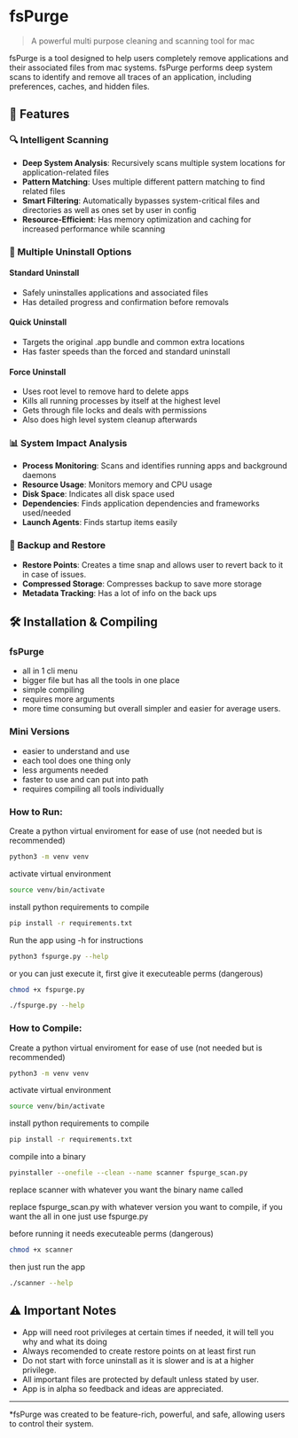# fsPurge

> A powerful multi purpose cleaning and scanning tool for mac

fsPurge is a tool designed to help users completely remove applications and their associated files from mac systems. fsPurge performs deep system scans to identify and remove all traces of an application, including preferences, caches, and hidden files.

## 🌟 Features

### 🔍 Intelligent Scanning
- **Deep System Analysis**: Recursively scans multiple system locations for application-related files
- **Pattern Matching**: Uses multiple different pattern matching to find related files
- **Smart Filtering**: Automatically bypasses system-critical files and directories as well as ones set by user in config
- **Resource-Efficient**: Has memory optimization and caching for increased performance while scanning

### 🧹 Multiple Uninstall Options

#### Standard Uninstall
- Safely uninstalles applications and associated files
- Has detailed progress and confirmation before removals

#### Quick Uninstall
- Targets the original .app bundle and common extra locations
- Has faster speeds than the forced and standard uninstall

#### Force Uninstall
- Uses root level to remove hard to delete apps
- Kills all running processes by itself at the highest level
- Gets through file locks and deals with permissions
- Also does high level system cleanup afterwards

### 📊 System Impact Analysis
- **Process Monitoring**: Scans and identifies running apps and background daemons
- **Resource Usage**: Monitors memory and CPU usage
- **Disk Space**: Indicates all disk space used
- **Dependencies**: Finds application dependencies and frameworks used/needed
- **Launch Agents**: Finds startup items easily

### 💾 Backup and Restore
- **Restore Points**: Creates a time snap and allows user to revert back to it in case of issues.
- **Compressed Storage**: Compresses backup to save more storage
- **Metadata Tracking**: Has a lot of info on the back ups

## 🛠️ Installation & Compiling

### fsPurge
- all in 1 cli menu
- bigger file but has all the tools in one place
- simple compiling
- requires more arguments
- more time consuming but overall simpler and easier for average users.

### Mini Versions
- easier to understand and use
- each tool does one thing only
- less arguments needed
- faster to use and can put into path
- requires compiling all tools individually

### How to Run:

Create a python virtual enviroment for ease of use (not needed but is recommended)

```bash
python3 -m venv venv
```
activate virtual environment

```bash
source venv/bin/activate
```
install python requirements to compile

```bash
pip install -r requirements.txt
```
Run the app using -h for instructions

```bash
python3 fspurge.py --help
```
or you can just execute it, first give it executeable perms (dangerous)

```bash
chmod +x fspurge.py
```

```bash
./fspurge.py --help
```

### How to Compile:

Create a python virtual enviroment for ease of use (not needed but is recommended)

```bash
python3 -m venv venv
```
activate virtual environment

```bash
source venv/bin/activate
```
install python requirements to compile

```bash
pip install -r requirements.txt
```
compile into a binary

```bash
pyinstaller --onefile --clean --name scanner fspurge_scan.py
```
replace scanner with whatever you want the binary name called

replace fspurge_scan.py with whatever version you want to compile, if you want the all in one just use fspurge.py

before running it needs executeable perms (dangerous)

```bash
chmod +x scanner
```

then just run the app

```bash
./scanner --help
```

## ⚠️ Important Notes

- App will need root privileges at certain times if needed, it will tell you why and what its doing
- Always recomended to create restore points on at least first run
- Do not start with force uninstall as it is slower and is at a higher privilege.
- All important files are protected by default unless stated by user.
- App is in alpha so feedback and ideas are appreciated.

---

*fsPurge was created to be feature-rich, powerful, and safe, allowing users to control their system.

